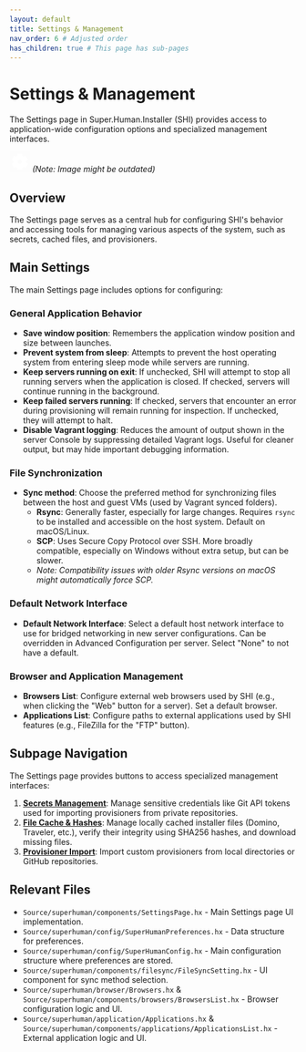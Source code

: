 ```yaml
---
layout: default
title: Settings & Management
nav_order: 6 # Adjusted order
has_children: true # This page has sub-pages
---
```


# Settings & Management

The Settings page in Super.Human.Installer (SHI) provides access to application-wide configuration options and specialized management interfaces.

![Settings Page](Assets/images/common/settings.png) *(Note: Image might be outdated)*

## Overview

The Settings page serves as a central hub for configuring SHI's behavior and accessing tools for managing various aspects of the system, such as secrets, cached files, and provisioners.

## Main Settings

The main Settings page includes options for configuring:

### General Application Behavior

*   **Save window position**: Remembers the application window position and size between launches.
*   **Prevent system from sleep**: Attempts to prevent the host operating system from entering sleep mode while servers are running.
*   **Keep servers running on exit**: If unchecked, SHI will attempt to stop all running servers when the application is closed. If checked, servers will continue running in the background.
*   **Keep failed servers running**: If checked, servers that encounter an error during provisioning will remain running for inspection. If unchecked, they will attempt to halt.
*   **Disable Vagrant logging**: Reduces the amount of output shown in the server Console by suppressing detailed Vagrant logs. Useful for cleaner output, but may hide important debugging information.

### File Synchronization

*   **Sync method**: Choose the preferred method for synchronizing files between the host and guest VMs (used by Vagrant synced folders).
    *   **Rsync**: Generally faster, especially for large changes. Requires `rsync` to be installed and accessible on the host system. Default on macOS/Linux.
    *   **SCP**: Uses Secure Copy Protocol over SSH. More broadly compatible, especially on Windows without extra setup, but can be slower.
    *   *Note: Compatibility issues with older Rsync versions on macOS might automatically force SCP.*

### Default Network Interface

*   **Default Network Interface**: Select a default host network interface to use for bridged networking in new server configurations. Can be overridden in Advanced Configuration per server. Select "None" to not have a default.

### Browser and Application Management

*   **Browsers List**: Configure external web browsers used by SHI (e.g., when clicking the "Web" button for a server). Set a default browser.
*   **Applications List**: Configure paths to external applications used by SHI features (e.g., FileZilla for the "FTP" button).

## Subpage Navigation

The Settings page provides buttons to access specialized management interfaces:

1.  **[Secrets Management](secrets-page)**: Manage sensitive credentials like Git API tokens used for importing provisioners from private repositories.
2.  **[File Cache & Hashes](file-cache)**: Manage locally cached installer files (Domino, Traveler, etc.), verify their integrity using SHA256 hashes, and download missing files.
3.  **[Provisioner Import](provisioner-import)**: Import custom provisioners from local directories or GitHub repositories.

## Relevant Files

*   `Source/superhuman/components/SettingsPage.hx` - Main Settings page UI implementation.
*   `Source/superhuman/config/SuperHumanPreferences.hx` - Data structure for preferences.
*   `Source/superhuman/config/SuperHumanConfig.hx` - Main configuration structure where preferences are stored.
*   `Source/superhuman/components/filesync/FileSyncSetting.hx` - UI component for sync method selection.
*   `Source/superhuman/browser/Browsers.hx` & `Source/superhuman/components/browsers/BrowsersList.hx` - Browser configuration logic and UI.
*   `Source/superhuman/application/Applications.hx` & `Source/superhuman/components/applications/ApplicationsList.hx` - External application logic and UI.

